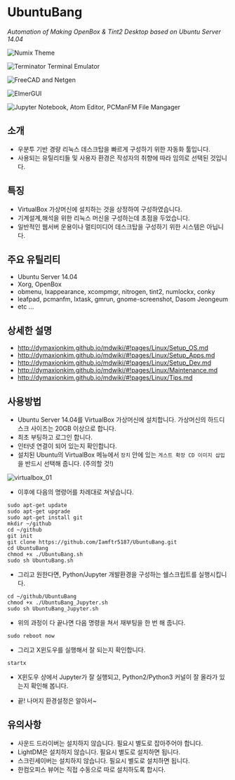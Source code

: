 # UbuntuBang
_Automation of Making OpenBox &amp; Tint2 Desktop based on Ubuntu Server 14.04_


![Numix Theme](https://cloud.githubusercontent.com/assets/12775748/11458097/81a3e3f4-96fc-11e5-8d66-7a009bf36585.png)

![Terminator Terminal Emulator](https://cloud.githubusercontent.com/assets/12775748/11458099/852898e4-96fc-11e5-8eae-90a0b5f22e00.png)

![FreeCAD and Netgen](https://cloud.githubusercontent.com/assets/12775748/11458100/9000d1e6-96fc-11e5-96a5-0d7cc24c7e91.png)

![ElmerGUI](https://cloud.githubusercontent.com/assets/12775748/11458103/a1ec281a-96fc-11e5-886c-3c88c63ea891.png)

![Jupyter Notebook, Atom Editor, PCManFM File Mangager](https://cloud.githubusercontent.com/assets/12775748/11455961/8b4a237a-96b9-11e5-90fc-0890beeb737e.png)


## 소개
* 우분투 기반 경량 리눅스 데스크탑을 빠르게 구성하기 위한 자동화 툴입니다.
* 사용되는 유틸리티들 및 사용자 환경은 작성자의 취향에 따라 임의로 선택된 것입니다.


## 특징
* VirtualBox 가상머신에 설치하는 것을 상정하여 구성하였습니다.
* 기계설계,해석을 위한 리눅스 머신을 구성하는데 초점을 두었습니다.
* 일반적인 웹서버 운용이나 멀티미디어 데스크탑을 구성하기 위한 시스템은 아닙니다.


## 주요 유틸리티
* Ubuntu Server 14.04
* Xorg, OpenBox
* obmenu, lxappearance, xcompmgr, nitrogen, tint2, numlockx, conky
* leafpad, pcmanfm, lxtask, gmrun, gnome-screenshot, Dasom Jeongeum
* etc ...


## 상세한 설명
* http://dymaxionkim.github.io/mdwiki/#!pages/Linux/Setup_OS.md
* http://dymaxionkim.github.io/mdwiki/#!pages/Linux/Setup_Apps.md
* http://dymaxionkim.github.io/mdwiki/#!pages/Linux/Setup_Dev.md
* http://dymaxionkim.github.io/mdwiki/#!pages/Linux/Maintenance.md
* http://dymaxionkim.github.io/mdwiki/#!pages/Linux/Tips.md


## 사용방법
* Ubuntu Server 14.04를 VirtualBox 가상머신에 설치합니다.  가상머신의 하드디스크 사이즈는 20GB 이상으로 합니다.
* 최초 부팅하고 로그인 합니다.
* 인터넷 연결이 되어 있는지 확인합니다.
* 설치된 Ubuntu의 VirtualBox 메뉴에서 `장치` 안에 있는 `게스트 확장 CD 이미지 삽입`을 반드시 선택해 줍니다. (주의할 것!)

![virtualbox_01](https://cloud.githubusercontent.com/assets/12775748/11455936/9c9c6e7c-96b8-11e5-9bcf-d993aa4788c6.png)

* 이후에 다음의 명령어를 차례대로 쳐넣습니다.
```
sudo apt-get update
sudo apt-get upgrade
sudo apt-get install git
mkdir ~/github
cd ~/github
git init
git clone https://github.com/Iamftr5187/UbuntuBang.git
cd UbuntuBang
chmod +x ./UbuntuBang.sh
sudo sh UbuntuBang.sh
```

* 그리고 원한다면, Python/Jupyter 개발환경을 구성하는 쉘스크립트를 실행시킵니다.
```
cd ~/github/UbuntuBang
chmod +x ./UbuntuBang_Jupyter.sh
sudo sh UbuntuBang_Jupyter.sh
```

* 위의 과정이 다 끝나면 다음 명령을 쳐서 재부팅을 한 번 해 줍니다.
```
sudo reboot now
```

* 그리고 X윈도우를 실행해서 잘 되는지 확인합니다.
```
startx
```

* X윈도우 상에서 Jupyter가 잘 실행되고, Python2/Python3 커널이 잘 올라가 있는지 확인해 봅니다.

* 끝!  나머지 환경설정은 알아서~



## 유의사항
* 사운드 드라이버는 설치하지 않습니다.  필요시 별도로 잡아주어야 합니다.
* LightDM은 설치하지 않습니다.  필요시 별도로 설치하면 됩니다.
* 스크린세이버는 설치하지 않습니다.  필요시 별도로 설치하면 됩니다.
* 한컴오피스 뷰어는 직접 수동으로 따로 설치하도록 합시다.

